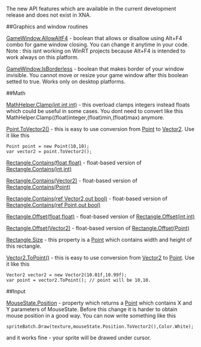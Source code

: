 The new API features which are available in the current development release and does not exist in XNA.

##Graphics and window routines

[GameWindow.AllowAltF4](http://www.monogame.net/documentation/?page=P_Microsoft_Xna_Framework_GameWindow_AllowAltF4) - boolean that allows or disallow using Alt+F4 combo for game window closing. You can change it anytime in your code. Note : this isnt working on WinRT projects because Alt+F4 is intended to work always on this platform.

[GameWindow.IsBorderless](http://www.monogame.net/documentation/?page=P_Microsoft_Xna_Framework_GameWindow_IsBorderless) - boolean that makes border of your window invisible. You cannot move or resize your game window after this boolean setted to true. Works only on desktop platforms.

##Math

[MathHelper.Clamp(int,int,int)](http://www.monogame.net/documentation/?page=M_Microsoft_Xna_Framework_MathHelper_Clamp_1) - this overload clamps integers instead floats which could be useful in some cases. You dont need to convert like this MathHelper.Clamp((float)integer,(float)min,(float)max) anymore.

[Point.ToVector2()](http://www.monogame.net/documentation/?page=M_Microsoft_Xna_Framework_Point_ToVector2) - this is easy to use conversion from [Point](http://www.monogame.net/documentation/?page=T_Microsoft_Xna_Framework_Point) to [Vector2](http://www.monogame.net/documentation/?page=T_Microsoft_Xna_Framework_Vector2). Use it like this 
```
Point point = new Point(10,10);
var vector2 = point.ToVector2();
```
[Rectangle.Contains(float,float)](http://www.monogame.net/documentation/?page=M_Microsoft_Xna_Framework_Rectangle_Contains_1) - float-based version of [Rectangle.Contains(int,int)](http://www.monogame.net/documentation/?page=M_Microsoft_Xna_Framework_Rectangle_Contains)

[Rectangle.Contains(Vector2)](http://www.monogame.net/documentation/?page=M_Microsoft_Xna_Framework_Rectangle_Contains_4) - float-based version of [Rectangle.Contains(Point)](http://www.monogame.net/documentation/?page=M_Microsoft_Xna_Framework_Rectangle_Contains_2)

[Rectangle.Contains(ref Vector2,out bool)](http://www.monogame.net/documentation/?page=M_Microsoft_Xna_Framework_Rectangle_Contains_5) - float-based version of [Rectangle.Contains(ref Point,out bool)](http://www.monogame.net/documentation/?page=M_Microsoft_Xna_Framework_Rectangle_Contains_3)

[Rectangle.Offset(float,float)](http://www.monogame.net/docs/html/M_Microsoft_Xna_Framework_Rectangle_Offset_3.html) - float-based version of [Rectangle.Offset(int,int)](http://www.monogame.net/docs/html/M_Microsoft_Xna_Framework_Rectangle_Offset.html)

[Rectangle.Offset(Vector2)](http://www.monogame.net/documentation/?page=M_Microsoft_Xna_Framework_Rectangle_Offset_1) - float-based version of [Rectangle.Offset(Point)](http://www.monogame.net/docs/html/M_Microsoft_Xna_Framework_Rectangle_Offset_2.html)

[Rectangle.Size](http://www.monogame.net/documentation/?page=P_Microsoft_Xna_Framework_Rectangle_Size) - this property is a [Point](http://www.monogame.net/documentation/?page=T_Microsoft_Xna_Framework_Point) which contains width and height of this rectangle.

[Vector2.ToPoint()](http://www.monogame.net/documentation/?page=M_Microsoft_Xna_Framework_Vector2_ToPoint) - this is easy to use conversion from [Vector2](http://www.monogame.net/documentation/?page=T_Microsoft_Xna_Framework_Vector2) to [Point](http://www.monogame.net/documentation/?page=T_Microsoft_Xna_Framework_Point). Use it like this 

```
Vector2 vector2 = new Vector2(10.01f,10.99f);
var point = vector2.ToPoint(); // point will be 10,10.
```

##Input

[MouseState.Position](http://www.monogame.net/documentation/?page=P_Microsoft_Xna_Framework_Input_MouseState_Position) - property which returns a [Point](http://www.monogame.net/documentation/?page=T_Microsoft_Xna_Framework_Point) which contains X and Y parameters of MouseState. Before this change it is harder to obtain mouse position in a good way. You can now write something like this
```
spriteBatch.Draw(texture,mouseState.Position.ToVector2(),Color.White);
```
and it works fine - your sprite will be drawed under cursor.
